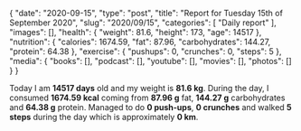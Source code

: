 {
    "date": "2020-09-15",
    "type": "post",
    "title": "Report for Tuesday 15th of September 2020",
    "slug": "2020\/09\/15",
    "categories": [
        "Daily report"
    ],
    "images": [],
    "health": {
        "weight": 81.6,
        "height": 173,
        "age": 14517
    },
    "nutrition": {
        "calories": 1674.59,
        "fat": 87.96,
        "carbohydrates": 144.27,
        "protein": 64.38
    },
    "exercise": {
        "pushups": 0,
        "crunches": 0,
        "steps": 5
    },
    "media": {
        "books": [],
        "podcast": [],
        "youtube": [],
        "movies": [],
        "photos": []
    }
}

Today I am <strong>14517 days</strong> old and my weight is <strong>81.6 kg</strong>. During the day, I consumed <strong>1674.59 kcal</strong> coming from <strong>87.96 g</strong> fat, <strong>144.27 g</strong> carbohydrates and <strong>64.38 g</strong> protein. Managed to do <strong>0 push-ups</strong>, <strong>0 crunches</strong> and walked <strong>5 steps</strong> during the day which is approximately <strong>0 km</strong>.